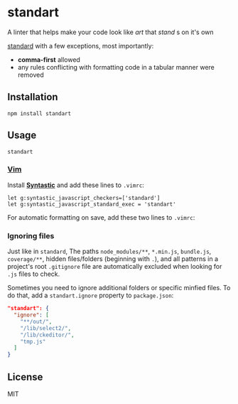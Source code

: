 # standart

A linter that helps make your code look like _art_ that _stand_ s on it's own

[standard](https://github.com/feross/standard) with a few exceptions, most importantly:

- **comma-first** allowed
- any rules conflicting with formatting code in a tabular manner were removed

## Installation

    npm install standart

## Usage

```
standart
```

### [Vim](http://www.vim.org/)

Install **[Syntastic][vim-1]** and add these lines to `.vimrc`:

```vim
let g:syntastic_javascript_checkers=['standard']
let g:syntastic_javascript_standard_exec = 'standart'
```

For automatic formatting on save, add these two lines to `.vimrc`:

[vim-1]: https://github.com/scrooloose/syntastic

### Ignoring files

Just like in `standard`, The paths `node_modules/**`, `*.min.js`, `bundle.js`, `coverage/**`, hidden files/folders
(beginning with `.`), and all patterns in a project's root `.gitignore` file are
automatically excluded when looking for `.js` files to check.

Sometimes you need to ignore additional folders or specific minfied files. To do that, add
a `standart.ignore` property to `package.json`:

```json
"standart": {
  "ignore": [
    "**/out/",
    "/lib/select2/",
    "/lib/ckeditor/",
    "tmp.js"
  ]
}
```

## License

MIT
